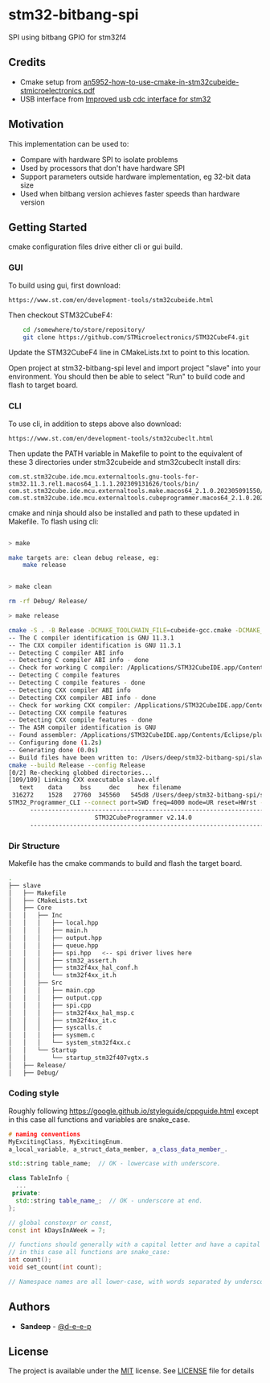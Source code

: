 
# stm32-bitbang-spi
SPI using bitbang GPIO for stm32f4

## Credits

- Cmake setup from [an5952-how-to-use-cmake-in-stm32cubeide-stmicroelectronics.pdf](https://www.st.com/resource/en/application_note/an5952-how-to-use-cmake-in-stm32cubeide-stmicroelectronics.pdf)
- USB interface from  [Improved usb cdc interface for stm32](https://github.com/jrahlf/stm32_usb_cdc_improved_if)


## Motivation

This implementation can be used to:
- Compare with hardware SPI to isolate problems
- Used by processors that don't have hardware SPI
- Support parameters outside hardware implementation, eg 32-bit data size
- Used when bitbang version achieves faster speeds than hardware version

## Getting Started

cmake configuration files drive either cli or gui build.

### GUI 

To build using gui, first download:

    https://www.st.com/en/development-tools/stm32cubeide.html

Then checkout STM32CubeF4:

```bash
    cd /somewhere/to/store/repository/
    git clone https://github.com/STMicroelectronics/STM32CubeF4.git
```

Update the STM32CubeF4 line in CMakeLists.txt to point to this location.

Open project at stm32-bitbang-spi level and import project "slave" into your environment.
You should then be able to select "Run" to build code and flash to target board.

### CLI 
To use cli, in addition to steps above also download:

    https://www.st.com/en/development-tools/stm32cubeclt.html

Then update the PATH variable in Makefile to point to the equivalent of these 3 directories under stm32cubeide and stm32cubeclt install dirs:

    com.st.stm32cube.ide.mcu.externaltools.gnu-tools-for-stm32.11.3.rel1.macos64_1.1.1.202309131626/tools/bin/
    com.st.stm32cube.ide.mcu.externaltools.make.macos64_2.1.0.202305091550/tools/bin/
    com.st.stm32cube.ide.mcu.externaltools.cubeprogrammer.macos64_2.1.0.202305091550/tools/bin/

cmake and ninja should also be installed and path to these updated in Makefile.
To flash using cli:

```bash

> make

make targets are: clean debug release, eg:
	make release


> make clean

rm -rf Debug/ Release/

> make release

cmake -S . -B Release -DCMAKE_TOOLCHAIN_FILE=cubeide-gcc.cmake -DCMAKE_BUILD_TYPE=Release
-- The C compiler identification is GNU 11.3.1
-- The CXX compiler identification is GNU 11.3.1
-- Detecting C compiler ABI info
-- Detecting C compiler ABI info - done
-- Check for working C compiler: /Applications/STM32CubeIDE.app/Contents/Eclipse/plugins/com.st.stm32cube.ide.mcu.externaltools.gnu-tools-for-stm32.11.3.rel1.macos64_1.1.1.202309131626/tools/bin/arm-none-eabi-gcc - skipped
-- Detecting C compile features
-- Detecting C compile features - done
-- Detecting CXX compiler ABI info
-- Detecting CXX compiler ABI info - done
-- Check for working CXX compiler: /Applications/STM32CubeIDE.app/Contents/Eclipse/plugins/com.st.stm32cube.ide.mcu.externaltools.gnu-tools-for-stm32.11.3.rel1.macos64_1.1.1.202309131626/tools/bin/arm-none-eabi-g++ - skipped
-- Detecting CXX compile features
-- Detecting CXX compile features - done
-- The ASM compiler identification is GNU
-- Found assembler: /Applications/STM32CubeIDE.app/Contents/Eclipse/plugins/com.st.stm32cube.ide.mcu.externaltools.gnu-tools-for-stm32.11.3.rel1.macos64_1.1.1.202309131626/tools/bin/arm-none-eabi-gcc
-- Configuring done (1.2s)
-- Generating done (0.0s)
-- Build files have been written to: /Users/deep/stm32-bitbang-spi/slave/Release
cmake --build Release --config Release
[0/2] Re-checking globbed directories...
[109/109] Linking CXX executable slave.elf
   text	   data	    bss	    dec	    hex	filename
 316272	   1528	  27760	 345560	  545d8	/Users/deep/stm32-bitbang-spi/slave/Release/slave.elf
STM32_Programmer_CLI --connect port=SWD freq=4000 mode=UR reset=HWrst --write Release/slave.elf
      -------------------------------------------------------------------
                        STM32CubeProgrammer v2.14.0
      -------------------------------------------------------------------

```

    


### Dir Structure

Makefile has the cmake commands to build and flash the target board.

```bash
.
├── slave
│   ├── Makefile
│   ├── CMakeLists.txt
│   ├── Core
│   │   ├── Inc
│   │   │   ├── local.hpp
│   │   │   ├── main.h
│   │   │   ├── output.hpp
│   │   │   ├── queue.hpp
│   │   │   ├── spi.hpp   <-- spi driver lives here
│   │   │   ├── stm32_assert.h
│   │   │   ├── stm32f4xx_hal_conf.h
│   │   │   └── stm32f4xx_it.h
│   │   ├── Src
│   │   │   ├── main.cpp
│   │   │   ├── output.cpp
│   │   │   ├── spi.cpp
│   │   │   ├── stm32f4xx_hal_msp.c
│   │   │   ├── stm32f4xx_it.c
│   │   │   ├── syscalls.c
│   │   │   ├── sysmem.c
│   │   │   └── system_stm32f4xx.c
│   │   └── Startup
│   │       └── startup_stm32f407vgtx.s
│   ├── Release/
│   ├── Debug/

```

### Coding style


Roughly following https://google.github.io/styleguide/cppguide.html except 
in this case all functions and variables are snake_case.


```cpp
# naming conventions
MyExcitingClass, MyExcitingEnum.
a_local_variable, a_struct_data_member, a_class_data_member_.

std::string table_name;  // OK - lowercase with underscore.

class TableInfo {
  ...
 private:
  std::string table_name_;  // OK - underscore at end.
};

// global constexpr or const,
const int kDaysInAWeek = 7;

// functions should generally with a capital letter and have a capital letter for each new word.
// in this case all functions are snake_case:
int count();
void set_count(int count);

// Namespace names are all lower-case, with words separated by underscores.


```

## Authors

* **Sandeep** - [@d-e-e-p](https://github.com/d-e-e-p)

## License

The project is available under the [MIT](https://opensource.org/licenses/MIT) license.
See [LICENSE](LICENSE) file for details
